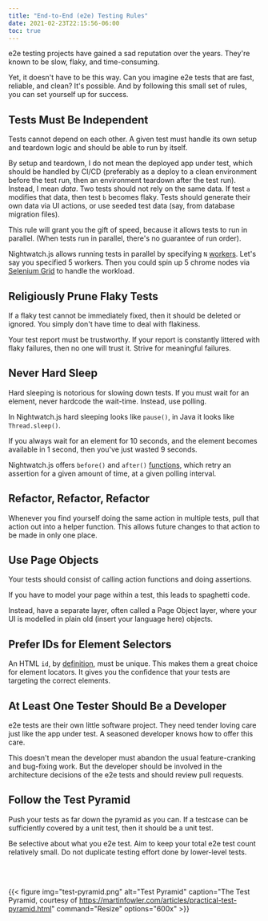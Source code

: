 ```yaml
---
title: "End-to-End (e2e) Testing Rules"
date: 2021-02-23T22:15:56-06:00
toc: true
---
```


e2e testing projects have gained a sad reputation over the years. They're known to be slow, flaky, and time-consuming.

Yet, it doesn't have to be this way. Can you imagine e2e tests that are fast, reliable, and clean? It's possible. And by following this small set of rules, you can set yourself up for success.

<!--more-->

## Tests Must Be Independent

Tests cannot depend on each other. A given test must handle its own setup and teardown logic and should be able to run by itself.

By setup and teardown, I do not mean the deployed app under test, which should be handled by CI/CD (preferably as a deploy to a clean environment before the test run, then an environment teardown after the test run). Instead, I mean _data_. Two tests should not rely on the same data. If test `a` modifies that data, then test `b` becomes flaky. Tests should generate their own data via UI actions, or use seeded test data (say, from database migration files).

This rule will grant you the gift of speed, because it allows tests to run in parallel. (When tests run in parallel, there's no guarantee of run order).

Nightwatch.js allows running tests in parallel by specifying `N` [workers](https://nightwatchjs.org/gettingstarted/configuration/). Let's say you specified 5 workers. Then you could spin up 5 chrome nodes via [Selenium Grid](https://github.com/SeleniumHQ/docker-selenium) to handle the workload.

## Religiously Prune Flaky Tests

If a flaky test cannot be immediately fixed, then it should be deleted or ignored. You simply don't have time to deal with flakiness.

Your test report must be trustworthy. If your report is constantly littered with flaky failures, then no one will trust it. Strive for meaningful failures.

## Never Hard Sleep

Hard sleeping is notorious for slowing down tests. If you must wait for an element, never hardcode the wait-time. Instead, use polling.

In Nightwatch.js hard sleeping looks like `pause()`, in Java it looks like `Thread.sleep()`.

If you always wait for an element for 10 seconds, and the element becomes available in 1 second, then you've just wasted 9 seconds.

Nightwatch.js offers `before()` and `after()` [functions](https://nightwatchjs.org/api/expect/), which retry an assertion for a given amount of time, at a given polling interval.

## Refactor, Refactor, Refactor

Whenever you find yourself doing the same action in multiple tests, pull that action out into a helper function. This allows future changes to that action to be made in only one place.

## Use Page Objects

Your tests should consist of calling action functions and doing assertions.

If you have to model your page within a test, this leads to spaghetti code.

Instead, have a separate layer, often called a Page Object layer, where your UI is modelled in plain old (insert your language here) objects.

## Prefer IDs for Element Selectors

An HTML `id`, by [definition](https://developer.mozilla.org/en-US/docs/Web/HTML/Global_attributes/id), must be unique. This makes them a great choice for element locators. It gives you the confidence that your tests are targeting the correct elements.

## At Least One Tester Should Be a Developer

e2e tests are their own little software project. They need tender loving care just like the app under test. A seasoned developer knows how to offer this care.

This doesn't mean the developer must abandon the usual feature-cranking and bug-fixing work. But the developer should be involved in the architecture decisions of the e2e tests and should review pull requests.

## Follow the Test Pyramid

Push your tests as far down the pyramid as you can. If a testcase can be sufficiently covered by a unit test, then it should be a unit test.

Be selective about what you e2e test. Aim to keep your total e2e test count relatively small. Do not duplicate testing effort done by lower-level tests.

<br>
<br>

{{< figure
img="test-pyramid.png"
alt="Test Pyramid"
caption="The Test Pyramid, courtesy of <https://martinfowler.com/articles/practical-test-pyramid.html>"
command="Resize"
options="600x" >}}
